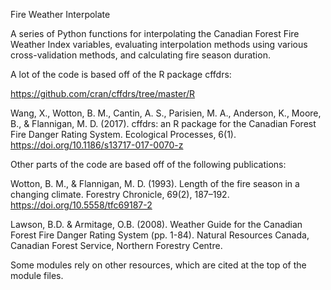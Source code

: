 Fire Weather Interpolate 

A series of Python functions for interpolating the Canadian Forest Fire Weather Index variables, evaluating interpolation methods using various cross-validation methods, and calculating fire season duration.

A lot of the code is based off of the R package cffdrs: 

https://github.com/cran/cffdrs/tree/master/R

Wang, X., Wotton, B. M., Cantin, A. S., Parisien, M. A., Anderson, K., Moore, B., & Flannigan, M. D. (2017). cffdrs: an R package for the Canadian Forest Fire Danger Rating System. Ecological Processes, 6(1). https://doi.org/10.1186/s13717-017-0070-z

Other parts of the code are based off of the following publications: 

Wotton, B. M., & Flannigan, M. D. (1993). Length of the fire season in a changing climate. Forestry Chronicle, 69(2), 187–192. https://doi.org/10.5558/tfc69187-2

Lawson, B.D. & Armitage, O.B. (2008). Weather Guide for the Canadian Forest Fire Danger Rating System (pp. 1-84). Natural Resources Canada, Canadian Forest Service, Northern Forestry Centre. 

Some modules rely on other resources, which are cited at the top of the module files. 
